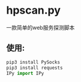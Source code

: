 # hpscan.py
一款简单的web服务探测脚本

## 使用:
``` python
pip3 install PySocks
pip3 install requests
IPy import IPy
```
